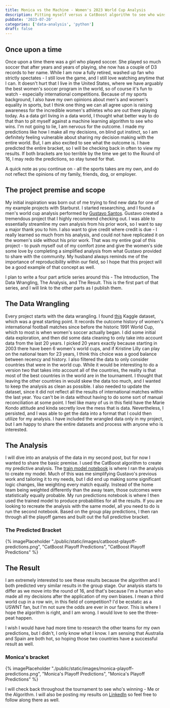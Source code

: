 ```yaml
---
title: Monica vs the Machine - Women's 2023 World Cup Analysis
description: Pitting myself versus a CatBoost algorithm to see who wins.
pubDate: '2023-07-20'
categories: ['data-analysis', 'python']
draft: false
---
```


## Once upon a time

Once upon a time there was a girl who played soccer. She played so much soccer that after years and years of playing, she now has a couple of D3 records to her name. While I am now a fully retired, washed up fan who strictly spectates - I still love the game, and I still love watching anytime that I can. It doesn't hurt that I live in the United States, where we have arguably the best women's soccer program in the world, so of course it's fun to watch - especially international competitions. Because of my sports background, I also have my own opinions about men's and women's equality in sports, but I think one thing we can all agree upon is raising awareness for the incredible women's athletes who are out there playing today. As a data girl living in a data world, I thought what better way to do that than to pit myself against a machine learning algorithm to see who wins. I'm not going to lie, I am nervous for the outcome. I made my predictions like how I make all my decisions, on blind gut instinct, so I am definitely feeling vulnerable about sharing my decision making with the entire world. But, I am also excited to see what the outcome is. I have predicted the entire bracket, so I will be checking back in often to view my results. If both brackets are too terrible by the time we get to the Round of 16, I may redo the predictions, so stay tuned for that.

A quick note as you continue on - all the sports takes are my own, and do not reflect the opinions of my family, friends, dog, or employer.

## The project premise and scope

My initial inspiration was born out of me trying to find new data for one of my example projects with Starburst. I started researching, and I found a men's world cup analysis performed by [Gustavo Santos](https://gustavorsantos.medium.com/predicting-results-and-goals-with-machine-learning-599e99d6e3e0). Gustavo created a tremendous project that I highly recommend checking out. I was able to essentially streamline my own analysis from his prior work, so I want to say a major thank you to him. I also want to give credit where credit is due - I really learned so much from his analysis, and could not have replicated it on the women's side without his prior work. That was my entire goal of this project - to push myself out of my comfort zone and give the women's side some love by completing a simplified analysis from what Gustavo provided to share with the community. My husband always reminds me of the importance of reproducibility within our field, so I hope that this project will be a good example of that concept as well.

I plan to write a four part article series around this - The Introduction, The Data Wrangling, The Analysis, and The Result. This is the first part of that series, and I will link to the other parts as I publish them.

## The Data Wrangling

Every project starts with the data wrangling. I found [this](https://www.kaggle.com/datasets/martj42/womens-international-football-results?select=results.csv) Kaggle dataset, which was a great starting point. It records the outcome history of women's international football matches since before the historic 1991 World Cup, which to most is when women's soccer actually began. I did some initial data exploration, and then did some data cleaning to only take into account data from the last 20 years. I picked 20 years exactly because starting in 2003 there have been 6 women's world cups, and if Kristine Lilly can play on the national team for 23 years, I think this choice was a good balance between recency and history. I also filtered the data to only consider countries that were in the world cup. While it would be interesting to do a version two that takes into account all of the countries, the reality is that most of the best countries in the world are in the tournament. I thought that leaving the other countries in would skew the data too much, and I wanted to keep the analysis as clean as possible. I also needed to update the dataset, since it did not reflect all the results of international matches within the last year. You can't be in data without having to do some sort of manual reconciliation at some point. I feel like many of us in this field have the Marie Kondo attitude and kinda secretly love the mess that is data. Nevertheless, I persisted, and I was able to get the data into a format that I could then utilize for my analysis. I have included the wrangled data only in my project, but I am happy to share the entire datasets and process with anyone who is interested.

## The Analysis

I will dive into an analysis of the data in my second post, but for now I wanted to share the basic premise. I used the CatBoost algorithm to create my predictive analysis. The [train model notebook](https://github.com/monimiller/womens_wc_23/blob/main/notebooks/train_model.ipynb) is where I ran the analysis to create my model. Much of this was me simplifying Gustavo's previous work and tailoring it to my needs, but I did end up making some significant logic changes, like weighting every match equally. Instead of the home team being weighted differently than the away team, those outcomes were statistically equally probable. My run predictions notebook is where I then used the trained model to produce probabilities for all the results. If you are looking to recreate the analysis with the same model, all you need to do is run the second notebook. Based on the group play predictions, I then ran through all the playoff games and built out the full predictive bracket.

### The Predicted Bracket

{% imagePlaceholder "./public/static/images/catboost-playoff-predictions.png", "CatBoost Playoff Predictions", "CatBoost Playoff Predictions" %}

## The Result

I am extremely interested to see these results because the algorithm and I both predicted very similar results in the group stage. Our analysis starts to differ as we move into the round of 16, and that's because I'm a human who made all my decisions after the application of my own biases. I mean a third world cup in a row win, in this field of competition? I'd be ecstatic as a USWNT fan, but I'm not sure the odds are ever in our favor. This is where I hope the algorithm is right, and I am wrong. I would love to see the three-peat happen.

I wish I would have had more time to research the other teams for my own predictions, but I didn't, I only know what I know. I am sensing that Australia and Spain are both hot, so hoping those two countries have a successful result as well.

### Monica's bracket

{% imagePlaceholder
"./public/static/images/monica-playoff-predictions.png", "Monica's
Playoff Predictions", "Monica's Playoff Predictions" %}

I will check back throughout the tournament to see who's winning - Me or the Algorithm. I will also be posting my results on [LinkedIn](https://www.linkedin.com/in/monica-miller-/) so feel free to follow along there as well.

